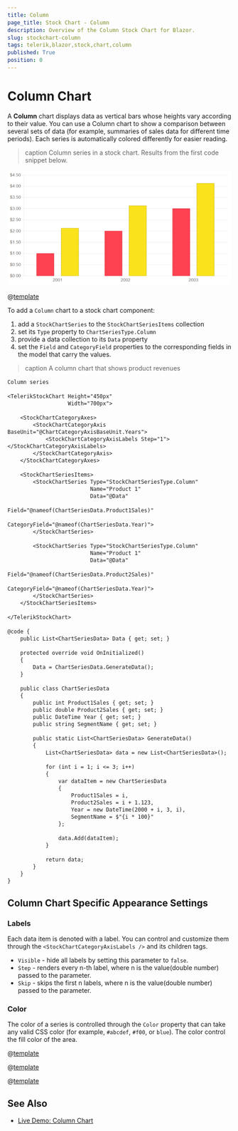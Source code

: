 ```yaml
---
title: Column
page_title: Stock Chart - Column
description: Overview of the Column Stock Chart for Blazor.
slug: stockchart-column
tags: telerik,blazor,stock,chart,column
published: True
position: 0
---
```


# Column Chart

A **Column** chart displays data as vertical bars whose heights vary according to their value. You can use a Column chart to show a comparison between several sets of data (for example, summaries of sales data for different time periods). Each series is automatically colored differently for easier reading.

>caption Column series in a stock chart. Results from the first code snippet below.

![](images/stockchart-basic-column-chart.png)

@[template](/_contentTemplates/stockchart/link-to-basics.md#understand-basics-and-databinding-first)

To add a `Column` chart to a stock chart component:

1. add a `StockChartSeries` to the `StockChartSeriesItems` collection
2. set its `Type` property to `ChartSeriesType.Column`
3. provide a data collection to its `Data` property
4. set the `Field` and `CategoryField` properties to the corresponding fields in the model that carry the values.


>caption A column chart that shows product revenues

````CSHTML
Column series

<TelerikStockChart Height="450px"
                   Width="700px">

    <StockChartCategoryAxes>
        <StockChartCategoryAxis BaseUnit="@ChartCategoryAxisBaseUnit.Years">
            <StockChartCategoryAxisLabels Step="1"></StockChartCategoryAxisLabels>
        </StockChartCategoryAxis>
    </StockChartCategoryAxes>

    <StockChartSeriesItems>
        <StockChartSeries Type="StockChartSeriesType.Column"
                          Name="Product 1"
                          Data="@Data"
                          Field="@nameof(ChartSeriesData.Product1Sales)"
                          CategoryField="@nameof(ChartSeriesData.Year)">
        </StockChartSeries>

        <StockChartSeries Type="StockChartSeriesType.Column"
                          Name="Product 1"
                          Data="@Data"
                          Field="@nameof(ChartSeriesData.Product2Sales)"
                          CategoryField="@nameof(ChartSeriesData.Year)">
        </StockChartSeries>
    </StockChartSeriesItems>

</TelerikStockChart>

@code {
    public List<ChartSeriesData> Data { get; set; }

    protected override void OnInitialized()
    {
        Data = ChartSeriesData.GenerateData();
    }

    public class ChartSeriesData
    {
        public int Product1Sales { get; set; }
        public double Product2Sales { get; set; }
        public DateTime Year { get; set; }
        public string SegmentName { get; set; }

        public static List<ChartSeriesData> GenerateData()
        {
            List<ChartSeriesData> data = new List<ChartSeriesData>();

            for (int i = 1; i <= 3; i++)
            {
                var dataItem = new ChartSeriesData
                {
                    Product1Sales = i,
                    Product2Sales = i + 1.123,
                    Year = new DateTime(2000 + i, 3, i),
                    SegmentName = $"{i * 100}"
                };

                data.Add(dataItem);
            }

            return data;
        }
    }
}
````

## Column Chart Specific Appearance Settings

### Labels

Each data item is denoted with a label. You can control and customize them through the `<StockChartCategoryAxisLabels />` and its children tags.

* `Visible` - hide all labels by setting this parameter to `false`.
* `Step` - renders every n-th label, where n is the value(double number) passed to the parameter.
* `Skip` - skips the first n labels, where n is the value(double number) passed to the parameter.

### Color

The color of a series is controlled through the `Color` property that can take any valid CSS color (for example, `#abcdef`, `#f00`, or `blue`). The color control the fill color of the area.

@[template](/_contentTemplates/stockchart/link-to-basics.md##color-field-column-ohlc-candlestick)

@[template](/_contentTemplates/stockchart/link-to-basics.md#gap-and-spacing)

@[template](/_contentTemplates/stockchart/link-to-basics.md#configurable-nested-chart-settings)


## See Also

  * [Live Demo: Column Chart](https://demos.telerik.com/blazor-ui/chart/column-chart)
